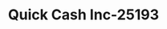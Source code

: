 ---
f_zip-code: 53538
f_state-code: WI
title: Quick Cash Inc-25193
f_phone: 920-568-8888
f_city-only: Fort Atkinson
f_address: 735 Madison Ave Ste 1 Fort Atkinson
f_location-unique-id: '25193'
slug: quick-cash-inc-25193
updated-on: '2024-05-30T13:46:58.046Z'
created-on: '2024-05-30T13:36:59.803Z'
published-on: '2024-05-30T13:54:32.469Z'
f_city-state: cms/city/fort-atkinson-wi.md
f_company: cms/company/quick-cash-inc.md
f_state: cms/state/wisconsin.md
layout: '[payday-loan].html'
tags: payday-loan
---